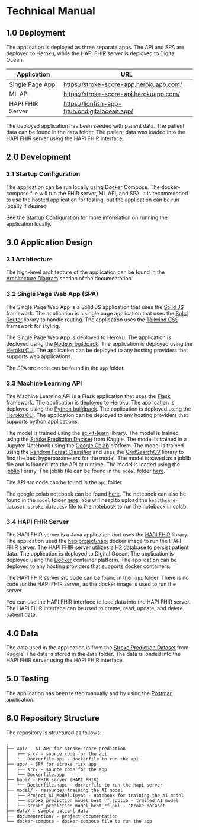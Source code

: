 # Technical Manual

## 1.0 Deployment

The application is deployed as three separate apps. The API and SPA are deployed to Heroku, while the HAPI FHIR server is deployed to Digital Ocean.

| Application      | URL                                            |
| ---------------- | ---------------------------------------------- |
| Single Page App  | https://stroke-score-app.herokuapp.com/        |
| ML API           | https://stroke-score-api.herokuapp.com/        |
| HAPI FHIR Server | https://lionfish-app-fjtuh.ondigitalocean.app/ |

The deployed application has been seeded with patient data. The patient data can be found in the `data` folder. The patient data was loaded into the HAPI FHIR server using the HAPI FHIR interface.

## 2.0 Development

### 2.1 Startup Configuration

The application can be run locally using Docker Compose. The docker-compose file will run the FHIR server, ML API, and SPA. It is recommended to use the hosted application for testing, but the application can be run locally if desired.

See the [Startup Configuration](./startup-configuration.md) for more information on running the application locally.

## 3.0 Application Design

### 3.1 Architecture

The high-level architecture of the application can be found in the [Architecture Diagram](./architecture-diagram.md) section of the documentation.

### 3.2 Single Page Web App (SPA)

The Single Page Web App is a Solid JS application that uses the [Solid JS](https://www.solidjs.com/) framework. The application is a single page application that uses the [Solid Router](https://github.com/solidjs/solid-router) library to handle routing. The application uses the [Tailwind CSS](https://tailwindcss.com/) framework for styling.

The Single Page Web App is deployed to Heroku. The application is deployed using the [Node.js buildpack](https://elements.heroku.com/buildpacks/heroku/heroku-buildpack-nodejs). The application is deployed using the [Heroku CLI](https://devcenter.heroku.com/articles/heroku-cli). The application can be deployed to any hosting providers that supports web applications.

The SPA src code can be found in the `app` folder.

### 3.3 Machine Learning API

The Machine Learning API is a Flask application that uses the [Flask](https://flask.palletsprojects.com/en/2.0.x/) framework. The application is deployed to Heroku. The application is deployed using the [Python buildpack](https://elements.heroku.com/buildpacks/heroku/heroku-buildpack-python). The application is deployed using the [Heroku CLI](https://devcenter.heroku.com/articles/heroku-cli). The application can be deployed to any hosting providers that supports python applications.

The model is trained using the [scikit-learn](https://scikit-learn.org/stable/) library. The model is trained using the [Stroke Prediction Dataset](https://www.kaggle.com/fedesoriano/stroke-prediction-dataset) from Kaggle. The model is trained in a Jupyter Notebook using the [Google Colab](https://colab.research.google.com/) platform. The model is trained using the [Random Forest Classifier](https://scikit-learn.org/stable/modules/generated/sklearn.ensemble.RandomForestClassifier.html) and uses the [GridSearchCV](https://scikit-learn.org/stable/modules/generated/sklearn.model_selection.GridSearchCV.html) library to find the best hyperparameters for the model. The model is saved as a joblib file and is loaded into the API at runtime. The model is loaded using the [joblib](https://joblib.readthedocs.io/en/latest/) library. The joblib file can be found in the `model` folder [here](../model/stroke_prediction_model_best_rf.joblib).

The API src code can be found in the `api` folder.

The google colab notebook can be found [here](https://colab.research.google.com/drive/1pNKFlEPgEzvQCM-l91bhIkVQJXNl3fVj?usp=sharing). The notebook can also be found in the `model` folder [here](../model/Project_AI_Model.ipynb). You will need to upload the `healthcare-dataset-stroke-data.csv` file to the notebook to run the notebook in colab.


### 3.4 HAPI FHIR Server

The HAPI FHIR server is a Java application that uses the [HAPI FHIR](https://hapifhir.io/) library. The application used the [hapiproject/hapi](https://hub.docker.com/r/hapiproject/hapi) docker image to run the HAPI FHIR server. The HAPI FHIR server utilizes a [H2](https://www.h2database.com/html/main.html) database to persist patient data. The application is deployed to Digital Ocean. The application is deployed using the [Docker](https://www.docker.com/) container platform. The application can be deployed to any hosting providers that supports docker containers.

The HAPI FHIR server src code can be found in the `hapi` folder. There is no code for the HAPI FHIR server, as the docker image is used to run the server.

You can use the HAPI FHIR interface to load data into the HAPI FHIR server. The HAPI FHIR interface can be used to create, read, update, and delete patient data.

## 4.0 Data

The data used in the application is from the [Stroke Prediction Dataset](https://www.kaggle.com/fedesoriano/stroke-prediction-dataset) from Kaggle. The data is stored in the `data` folder. The data is loaded into the HAPI FHIR server using the HAPI FHIR interface.

## 5.0 Testing

The application has been tested manually and by using the [Postman](https://www.postman.com/) application.

## 6.0 Repository Structure

The repository is structured as follows:

```
.
├── api/ - AI API for stroke score prediction
│   ├── src/ - source code for the api
│   └── Dockerfile.api - dockerfile to run the api
├── app/ - SPA for stroke risk app
│   ├── src/ - source code for the app
│   └── Dockerfile.app
├── hapi/ - FHIR server (HAPI FHIR)
│   └── Dockerfile.hapi - dockerfile to run the hapi server
├── model/ - resources training the AI model
│   ├── Project_AI_Model.ipynb - notebook for training the AI model
│   └── stroke_prediction_model_best_rf.joblib - trained AI model
|   └── stroke_prediction_model_best_rf.pkl - stroke dataset
├── data/ - sample patient data
├── documentation/ - project documentation
└── docker-compose - docker-compose file to run the app
```
